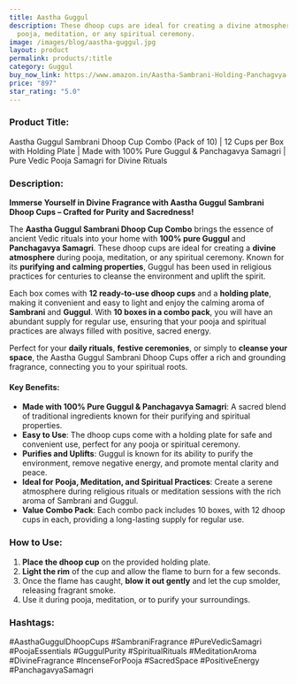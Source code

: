 ```yaml
---
title: Aastha Guggul
description: These dhoop cups are ideal for creating a divine atmosphere during
  pooja, meditation, or any spiritual ceremony.
image: /images/blog/aastha-guggul.jpg
layout: product
permalink: products/:title
category: Guggul
buy_now_link: https://www.amazon.in/Aastha-Sambrani-Holding-Panchagvya-Samagri/dp/B08JC4XXX1/ref=sr_1_97?crid=274T8B0U72I18&tag=m0150-21
price: "897"
star_rating: "5.0"
---
```

### Product Title:
Aastha Guggul Sambrani Dhoop Cup Combo (Pack of 10) | 12 Cups per Box with Holding Plate | Made with 100% Pure Guggul & Panchagavya Samagri | Pure Vedic Pooja Samagri for Divine Rituals

### Description:

**Immerse Yourself in Divine Fragrance with Aastha Guggul Sambrani Dhoop Cups – Crafted for Purity and Sacredness!**

The **Aastha Guggul Sambrani Dhoop Cup Combo** brings the essence of ancient Vedic rituals into your home with **100% pure Guggul** and **Panchagavya Samagri**. These dhoop cups are ideal for creating a **divine atmosphere** during pooja, meditation, or any spiritual ceremony. Known for its **purifying and calming properties**, Guggul has been used in religious practices for centuries to cleanse the environment and uplift the spirit. 

Each box comes with **12 ready-to-use dhoop cups** and a **holding plate**, making it convenient and easy to light and enjoy the calming aroma of **Sambrani** and **Guggul**. With **10 boxes in a combo pack**, you will have an abundant supply for regular use, ensuring that your pooja and spiritual practices are always filled with positive, sacred energy.

Perfect for your **daily rituals**, **festive ceremonies**, or simply to **cleanse your space**, the Aastha Guggul Sambrani Dhoop Cups offer a rich and grounding fragrance, connecting you to your spiritual roots.

#### **Key Benefits:**
- **Made with 100% Pure Guggul & Panchagavya Samagri**: A sacred blend of traditional ingredients known for their purifying and spiritual properties.
- **Easy to Use**: The dhoop cups come with a holding plate for safe and convenient use, perfect for any pooja or spiritual ceremony.
- **Purifies and Uplifts**: Guggul is known for its ability to purify the environment, remove negative energy, and promote mental clarity and peace.
- **Ideal for Pooja, Meditation, and Spiritual Practices**: Create a serene atmosphere during religious rituals or meditation sessions with the rich aroma of Sambrani and Guggul.
- **Value Combo Pack**: Each combo pack includes 10 boxes, with 12 dhoop cups in each, providing a long-lasting supply for regular use.

### **How to Use:**

1. **Place the dhoop cup** on the provided holding plate.
2. **Light the rim** of the cup and allow the flame to burn for a few seconds.
3. Once the flame has caught, **blow it out gently** and let the cup smolder, releasing fragrant smoke.
4. Use it during pooja, meditation, or to purify your surroundings.

### **Hashtags:**

#AasthaGuggulDhoopCups #SambraniFragrance #PureVedicSamagri #PoojaEssentials #GuggulPurity #SpiritualRituals #MeditationAroma #DivineFragrance #IncenseForPooja #SacredSpace #PositiveEnergy #PanchagavyaSamagri
